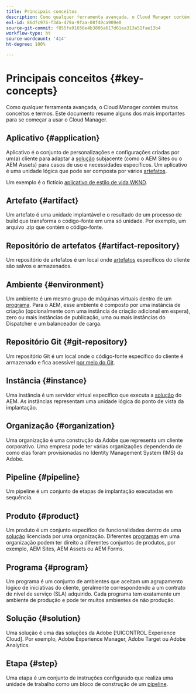```yaml
---
title: Principais conceitos
description: Como qualquer ferramenta avançada, o Cloud Manager contém muitos conceitos e termos. Este documento resume alguns dos mais importantes para se começar a usar o Cloud Manager.
exl-id: 86dfc976-f3da-479a-9faa-08f40ca909e0
source-git-commit: f855fa91656e4b3806a617d61ea313a51fae13b4
workflow-type: ht
source-wordcount: '414'
ht-degree: 100%

---
```



# Principais conceitos {#key-concepts}

Como qualquer ferramenta avançada, o Cloud Manager contém muitos conceitos e termos. Este documento resume alguns dos mais importantes para se começar a usar o Cloud Manager.

## Aplicativo {#application}

Aplicativo é o conjunto de personalizações e configurações criadas por um(a) cliente para adaptar a [solução](#solution) subjacente (como o AEM Sites ou o AEM Assets) para casos de uso e necessidades específicos. Um aplicativo é uma unidade lógica que pode ser composta por vários [artefatos](#artifact).

Um exemplo é o fictício [aplicativo de estilo de vida WKND](https://experienceleague.adobe.com/pt-br/docs/experience-manager-learn/getting-started-wknd-tutorial-develop/overview).

## Artefato {#artifact}

Um artefato é uma unidade implantável e o resultado de um processo de build que transforma o código-fonte em uma só unidade. Por exemplo, um arquivo .zip que contém o código-fonte.

## Repositório de artefatos {#artifact-repository}

Um repositório de artefatos é um local onde [artefatos](#artifact) específicos do cliente são salvos e armazenados.

## Ambiente {#environment}

Um ambiente é um mesmo grupo de máquinas virtuais dentro de um [programa](#program). Para o AEM, esse ambiente é composto por uma instância de criação (opcionalmente com uma instância de criação adicional em espera), zero ou mais instâncias de publicação, uma ou mais instâncias do Dispatcher e um balanceador de carga.

## Repositório Git {#git-repository}

Um repositório Git é um local onde o código-fonte específico do cliente é armazenado e fica acessível [por meio do Git](https://git-scm.com).

## Instância {#instance}

Uma instância é um servidor virtual específico que executa a [solução](#solution) do AEM. As instâncias representam uma unidade lógica do ponto de vista da implantação.

## Organização {#organization}

Uma organização é uma construção da Adobe que representa um cliente corporativo. Uma empresa pode ter várias organizações dependendo de como elas foram provisionadas no Identity Management System (IMS) da Adobe.

## Pipeline {#pipeline}

Um pipeline é um conjunto de etapas de implantação executadas em sequência.

## Produto {#product}

Um produto é um conjunto específico de funcionalidades dentro de uma [solução](#solution) licenciada por uma organização. Diferentes [programas](#program) em uma organização podem ter direito a diferentes conjuntos de produtos, por exemplo, AEM Sites, AEM Assets ou AEM Forms.

## Programa {#program}

Um programa é um conjunto de ambientes que aceitam um agrupamento lógico de iniciativas do cliente, geralmente correspondendo a um contrato de nível de serviço (SLA) adquirido. Cada programa tem exatamente um ambiente de produção e pode ter muitos ambientes de não produção.

## Solução {#solution}

Uma solução é uma das soluções da Adobe [!UICONTROL Experience Cloud]. Por exemplo, Adobe Experience Manager, Adobe Target ou Adobe Analytics.

## Etapa {#step}

Uma etapa é um conjunto de instruções configurado que realiza uma unidade de trabalho como um bloco de construção de um [pipeline](#pipeline).
